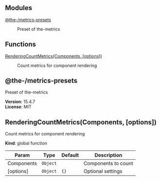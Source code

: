 <!--- Code generated by @the-/script-doc. DO NOT EDIT. -->

## Modules

<dl>
<dt><a href="#module_@the-/metrics-presets">@the-/metrics-presets</a></dt>
<dd><p>Preset of the-metrics</p>
</dd>
</dl>

## Functions

<dl>
<dt><a href="#RenderingCountMetrics">RenderingCountMetrics(Components, [options])</a></dt>
<dd><p>Count metrics for component rendering</p>
</dd>
</dl>

<a name="module_@the-/metrics-presets"></a>

## @the-/metrics-presets
Preset of the-metrics

**Version**: 15.4.7  
**License**: MIT  
<a name="RenderingCountMetrics"></a>

## RenderingCountMetrics(Components, [options])
Count metrics for component rendering

**Kind**: global function  

| Param | Type | Default | Description |
| --- | --- | --- | --- |
| Components | <code>Object</code> |  | Components to count |
| [options] | <code>Object</code> | <code>{}</code> | Optional settings |

